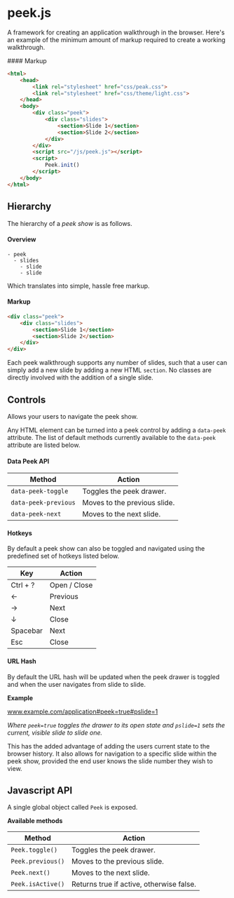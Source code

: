 

# peek.js

A framework for creating an application walkthrough in the browser. Here's an example of the minimum amount of markup required to create a working walkthrough.

#### Markup

```html
<html>
    <head>
        <link rel="stylesheet" href="css/peak.css">
        <link rel="stylesheet" href="css/theme/light.css">
    </head>
    <body>
        <div class="peek">
            <div class="slides">
                <section>Slide 1</section>
                <section>Slide 2</section>
            </div>
        </div>
        <script src="/js/peek.js"></script>
        <script>
            Peek.init()
        </script>
    </body>
</html>
```

## Hierarchy

The hierarchy of a *peek show* is as follows.

#### Overview
```
- peek
  - slides
    - slide
    - slide
```

Which translates into simple, hassle free markup.

#### Markup
```html
<div class="peek">
    <div class="slides">
        <section>Slide 1</section>
        <section>Slide 2</section>
    </div>
</div>
```

Each peek walkthrough supports any number of slides, such that a user can simply add a new slide by adding a new HTML `section`. No classes are directly involved with the addition of a single slide.

## Controls

Allows your users to navigate the peek show.

Any HTML element can be turned into a peek control by adding a `data-peek` attribute. The list of default methods currently available to the `data-peek` attribute are listed below.

#### Data Peek API

Method                | Action
---                   | ---
`data-peek-toggle `   | Toggles the peek drawer.
`data-peek-previous`  | Moves to the previous slide.
`data-peek-next `     | Moves to the next slide.

#### Hotkeys

By default a peek show can also be toggled and navigated using the predefined set of hotkeys listed below.

Key       | Action
---       | ---
Ctrl + ?  | Open / Close
&larr;    | Previous
&rarr;    | Next
&darr;    | Close
Spacebar  | Next
Esc       | Close

#### URL Hash

By default the URL hash will be updated when the peek drawer is toggled and when the user navigates from slide to slide.

**Example**

www.example.com/application#peek=true#pslide=1

*Where `peek=true` toggles the drawer to its open state and `pslide=1` sets the current, visible slide to slide one.*

This has the added advantage of adding the users current state to the browser history. It also allows for navigation to a specific slide within the peek show, provided the end user knows the slide number they wish to view.


## Javascript API

A single global object called `Peek` is exposed.

**Available methods**

Method                | Action
---                   | ---
`Peek.toggle()`       | Toggles the peek drawer.
`Peek.previous()`     | Moves to the previous slide.
`Peek.next()`         | Moves to the next slide.
`Peek.isActive()`     | Returns true if active, otherwise false.
